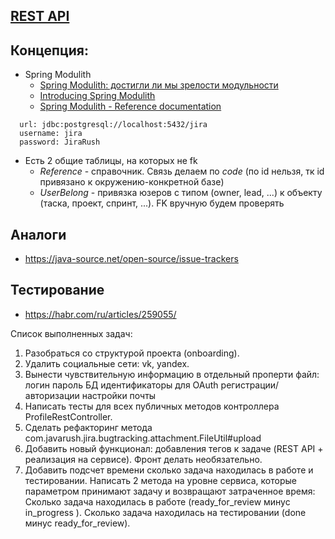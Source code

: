 ## [REST API](http://localhost:8080/doc)

## Концепция:

- Spring Modulith
    - [Spring Modulith: достигли ли мы зрелости модульности](https://habr.com/ru/post/701984/)
    - [Introducing Spring Modulith](https://spring.io/blog/2022/10/21/introducing-spring-modulith)
    - [Spring Modulith - Reference documentation](https://docs.spring.io/spring-modulith/docs/current-SNAPSHOT/reference/html/)

```
  url: jdbc:postgresql://localhost:5432/jira
  username: jira
  password: JiraRush
```

- Есть 2 общие таблицы, на которых не fk
    - _Reference_ - справочник. Связь делаем по _code_ (по id нельзя, тк id привязано к окружению-конкретной базе)
    - _UserBelong_ - привязка юзеров с типом (owner, lead, ...) к объекту (таска, проект, спринт, ...). FK вручную будем
      проверять

## Аналоги

- https://java-source.net/open-source/issue-trackers

## Тестирование

- https://habr.com/ru/articles/259055/

Список выполненных задач:
1) Разобраться со структурой проекта (onboarding).
2) Удалить социальные сети: vk, yandex.
3) Вынести чувствительную информацию в отдельный проперти файл:
   логин
   пароль БД
   идентификаторы для OAuth регистрации/авторизации
   настройки почты
5) Написать тесты для всех публичных методов контроллера ProfileRestController.
6) Сделать рефакторинг метода com.javarush.jira.bugtracking.attachment.FileUtil#upload
7) Добавить новый функционал: добавления тегов к задаче (REST API + реализация на сервисе).
   Фронт делать необязательно.
8) Добавить подсчет времени сколько задача находилась в работе и тестировании. 
   Написать 2 метода на уровне сервиса, 
   которые параметром принимают задачу и возвращают затраченное время:
      Сколько задача находилась в работе (ready_for_review минус in_progress ).
      Сколько задача находилась на тестировании (done минус ready_for_review).